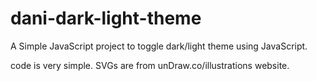 # dani-dark-light-theme
A Simple JavaScript project to toggle dark/light theme using JavaScript.

code is very simple.
SVGs are from unDraw.co/illustrations website.
